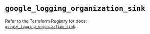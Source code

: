 # `google_logging_organization_sink`

Refer to the Terraform Registry for docs: [`google_logging_organization_sink`](https://registry.terraform.io/providers/hashicorp/google/6.33.0/docs/resources/logging_organization_sink).
